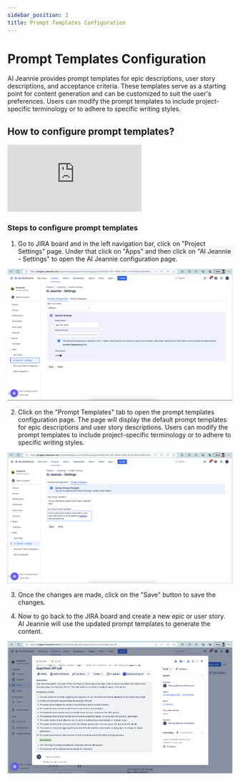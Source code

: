 ```yaml
---
sidebar_position: 3
title: Prompt Templates Configuration
---
```


# Prompt Templates Configuration
AI Jeannie provides prompt templates for epic descriptions, user story descriptions, and acceptance criteria. These templates serve as a starting point for content generation and can be customized to suit the user's preferences. Users can modify the prompt templates to include project-specific terminology or to adhere to specific writing styles.

## How to configure prompt templates?

<div className="loom-container">
    <iframe src="https://www.loom.com/embed/cfa88de901594bb8b7d7d61928e1fb78?sid=6975a309-120d-4e89-8db0-44cb82fbcc50" frameborder="0" webkitallowfullscreen mozallowfullscreen allowfullscreen className="loom-iframe">
    </iframe>
</div>

### Steps to configure prompt templates

1. Go to JIRA board and in the left navigation bar, click on "Project Settings" page. Under that click on "Apps" and then click on "AI Jeannie - Settings" to open the AI Jeannie configuration page.
<img src="/screenshots/ptc-step-1.png" alt="Step 1" />

2. Click on the "Prompt Templates" tab to open the prompt templates configuration page. The page will display the default prompt templates for epic descriptions and user story descriptions. Users can modify the prompt templates to include project-specific terminology or to adhere to specific writing styles.
<img src="/screenshots/ptc-step-2.png" alt="Step 2" />

3. Once the changes are made, click on the "Save" button to save the changes.

4. Now to go back to the JIRA board and create a new epic or user story. AI Jeannie will use the updated prompt templates to generate the content.
<img src="/screenshots/ptc-step-3.png" alt="Step 3" />



